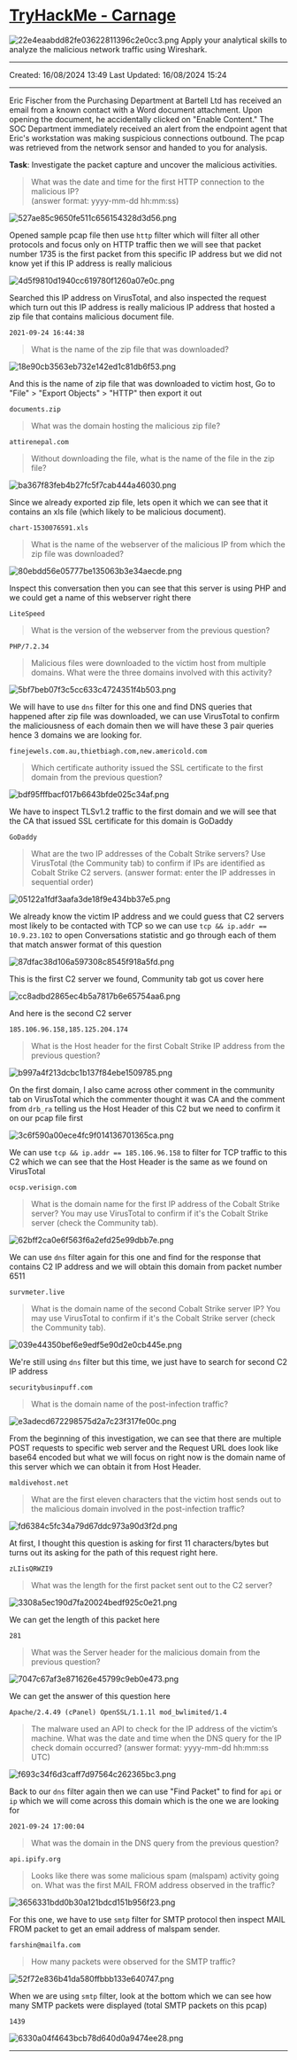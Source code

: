 # [TryHackMe - Carnage](https://tryhackme.com/r/room/c2carnage)
![22e4eaabdd82fe03622811396c2e0cc3.png](/_resources/22e4eaabdd82fe03622811396c2e0cc3.png)
Apply your analytical skills to analyze the malicious network traffic using Wireshark.
***
Created: 16/08/2024 13:49
Last Updated: 16/08/2024 15:24
***
Eric Fischer from the Purchasing Department at Bartell Ltd has received an email from a known contact with a Word document attachment.  Upon opening the document, he accidentally clicked on "Enable Content."  The SOC Department immediately received an alert from the endpoint agent that Eric's workstation was making suspicious connections outbound. The pcap was retrieved from the network sensor and handed to you for analysis. 

**Task**: Investigate the packet capture and uncover the malicious activities. 

>What was the date and time for the first HTTP connection to the malicious IP? <br>
(answer format: yyyy-mm-dd hh:mm:ss)

![527ae85c9650fe511c656154328d3d56.png](/_resources/527ae85c9650fe511c656154328d3d56.png)

Opened sample pcap file then use `http` filter which will filter all other protocols and focus only on HTTP traffic then we will see that packet number 1735 is the first packet from this specific IP address but we did not know yet if this IP address is really malicious

![4d5f9810d1940cc619780f1260a07e0c.png](/_resources/4d5f9810d1940cc619780f1260a07e0c.png)

Searched this IP address on VirusTotal, and also inspected the request which turn out this IP address is really malicious IP address that hosted a zip file that contains malicious document file.

```
2021-09-24 16:44:38
```

>What is the name of the zip file that was downloaded?

![18e90cb3563eb732e142ed1c81db6f53.png](/_resources/18e90cb3563eb732e142ed1c81db6f53.png)

And this is the name of zip file that was downloaded to victim host, Go to "File" > "Export Objects" > "HTTP" then export it out 

```
documents.zip
```

>What was the domain hosting the malicious zip file?
```
attirenepal.com
```

>Without downloading the file, what is the name of the file in the zip file?

![ba367f83feb4b27fc5f7cab444a46030.png](/_resources/ba367f83feb4b27fc5f7cab444a46030.png)

Since we already exported zip file, lets open it which we can see that it contains an xls file (which likely to be malicious document).

```
chart-1530076591.xls
```

>What is the name of the webserver of the malicious IP from which the zip file was downloaded?

![80ebdd56e05777be135063b3e34aecde.png](/_resources/80ebdd56e05777be135063b3e34aecde.png)

Inspect this conversation then you can see that this server is using PHP and we could get a name of this webserver right there

```
LiteSpeed
```

>What is the version of the webserver from the previous question?
```
PHP/7.2.34
```

>Malicious files were downloaded to the victim host from multiple domains. What were the three domains involved with this activity?

![5bf7beb07f3c5cc633c4724351f4b503.png](/_resources/5bf7beb07f3c5cc633c4724351f4b503.png)

We will have to use `dns` filter for this one and find DNS queries that happened after zip file was downloaded, we can use VirusTotal to confirm the maliciousness of each domain then we will have these 3 pair queries hence 3 domains we are looking for.

```
finejewels.com.au,thietbiagh.com,new.americold.com
```

>Which certificate authority issued the SSL certificate to the first domain from the previous question?

![bdf95fffbacf017b6643bfde025c34af.png](/_resources/bdf95fffbacf017b6643bfde025c34af.png)

We have to inspect TLSv1.2 traffic to the first domain and we will see that the CA that issued SSL certificate for this domain is GoDaddy

```
GoDaddy
```

>What are the two IP addresses of the Cobalt Strike servers? Use VirusTotal (the Community tab) to confirm if IPs are identified as Cobalt Strike C2 servers. (answer format: enter the IP addresses in sequential order)

![05122a1fdf3aafa3de18f9e434bb37e5.png](/_resources/05122a1fdf3aafa3de18f9e434bb37e5.png)

We already know the victim IP address and we could guess that C2 servers most likely to be contacted with TCP so we can use `tcp && ip.addr == 10.9.23.102` to open Conversations statistic and go through each of them that match answer format of this question

![87dfac38d106a597308c8545f918a5fd.png](/_resources/87dfac38d106a597308c8545f918a5fd.png)

This is the first C2 server we found, Community tab got us cover here 

![cc8adbd2865ec4b5a7817b6e65754aa6.png](/_resources/cc8adbd2865ec4b5a7817b6e65754aa6.png)

And here is the second C2 server

```
185.106.96.158,185.125.204.174
```

>What is the Host header for the first Cobalt Strike IP address from the previous question?

![b997a4f213dcbc1b137f84ebe1509785.png](/_resources/b997a4f213dcbc1b137f84ebe1509785.png)

On the first domain, I also came across other comment in the community tab on VirusTotal which the commenter thought it was CA and the comment from `drb_ra` telling us the Host Header of this C2 but we need to confirm it on our pcap file first

![3c6f590a00ece4fc9f014136701365ca.png](/_resources/3c6f590a00ece4fc9f014136701365ca.png)

We can use `tcp && ip.addr == 185.106.96.158` to filter for TCP traffic to this C2 which we can see that the Host Header is the same as we found on VirusTotal

```
ocsp.verisign.com
```

>What is the domain name for the first IP address of the Cobalt Strike server? You may use VirusTotal to confirm if it's the Cobalt Strike server (check the Community tab).

![62bff2ca0e6f563f6a2efd25e99dbb7e.png](/_resources/62bff2ca0e6f563f6a2efd25e99dbb7e.png)

We can use `dns` filter again for this one and find for the response that contains C2 IP address and we will obtain this domain from packet number 6511

```
survmeter.live
```

>What is the domain name of the second Cobalt Strike server IP?  You may use VirusTotal to confirm if it's the Cobalt Strike server (check the Community tab).

![039e44350bef6e9edf5e90d2e0cb445e.png](/_resources/039e44350bef6e9edf5e90d2e0cb445e.png)
 
We're still using `dns` filter but this time, we just have to search for second C2 IP address 

```
securitybusinpuff.com
```

>What is the domain name of the post-infection traffic?

![e3adecd672298575d2a7c23f317fe00c.png](/_resources/e3adecd672298575d2a7c23f317fe00c.png)

From the beginning of this investigation, we can see that there are multiple POST requests to specific web server and the Request URL does look like base64 encoded but what we will focus on right now is the domain name of this server which we can obtain it from Host Header.

```
maldivehost.net
```

>What are the first eleven characters that the victim host sends out to the malicious domain involved in the post-infection traffic?

![fd6384c5fc34a79d67ddc973a90d3f2d.png](/_resources/fd6384c5fc34a79d67ddc973a90d3f2d.png)

At first, I thought this question is asking for first 11 characters/bytes but turns out its asking for the path of this request right here. 

```
zLIisQRWZI9
```

>What was the length for the first packet sent out to the C2 server?

![3308a5ec190d7fa20024bedf925c0e21.png](/_resources/3308a5ec190d7fa20024bedf925c0e21.png)

We can get the length of this packet here

```
281
```

>What was the Server header for the malicious domain from the previous question?

![7047c67af3e871626e45799c9eb0e473.png](/_resources/7047c67af3e871626e45799c9eb0e473.png)

We can get the answer of this question here

```
Apache/2.4.49 (cPanel) OpenSSL/1.1.1l mod_bwlimited/1.4
```

>The malware used an API to check for the IP address of the victim’s machine. What was the date and time when the DNS query for the IP check domain occurred? (answer format: yyyy-mm-dd hh:mm:ss UTC)

![f693c34f6d3caff7d97564c262365bc3.png](/_resources/f693c34f6d3caff7d97564c262365bc3.png)

Back to our `dns` filter again then we can use "Find Packet" to find for `api` or `ip` which we will come across this domain which is the one we are looking for 

```
2021-09-24 17:00:04
```

>What was the domain in the DNS query from the previous question?
```
api.ipify.org
```

>Looks like there was some malicious spam (malspam) activity going on. What was the first MAIL FROM address observed in the traffic?

![3656331bdd0b30a121bdcd151b956f23.png](/_resources/3656331bdd0b30a121bdcd151b956f23.png)

For this one, we have to use `smtp` filter for SMTP protocol then inspect MAIL FROM packet to get an email address of malspam sender.

```
farshin@mailfa.com
```

>How many packets were observed for the SMTP traffic?

![52f72e836b41da580ffbbb133e640747.png](/_resources/52f72e836b41da580ffbbb133e640747.png)

When we are using `smtp` filter, look at the bottom which we can see how many SMTP packets were displayed (total SMTP packets on this pcap)

```
1439
```

![6330a04f4643bcb78d640d0a9474ee28.png](/_resources/6330a04f4643bcb78d640d0a9474ee28.png)
***